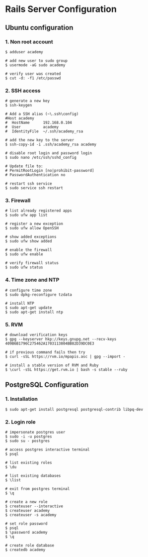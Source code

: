 # Rails Server Configuration

## Ubuntu configuration

### 1. Non root account

```shell
$ adduser academy

# add new user to sudo group
$ usermode -aG sudo academy

# verify user was created
$ cut -d: -f1 /etc/passwd
```

### 2. SSH access

```shell
# generate a new key
$ ssh-keygen

# Add a SSH alias (~\.ssh\config)
#Host academy
#  HostName      192.168.0.104
#  User          academy
#  IdentityFile  ~/.ssh/academy_rsa

# add the new key to the server
$ ssh-copy-id -i .ssh/academy_rsa academy
```
```shell
# disable root login and password login
$ sudo nano /etc/ssh/sshd_config

# Update file to:
# PermitRootLogin [no|prohibit-password]
# PasswordAuthentication no

# restart ssh service
$ sudo service ssh restart
```

### 3. Firewall

```shell
# list already registered apps
$ sudo ufw app list

# register a new exception
$ sudo ufw allow OpenSSH

# show added exceptions
$ sudo ufw show added

# enable the firewall
$ sudo ufw enable

# verify firewall status
$ sudo ufw status
```

### 4. Time zone and NTP

```shell
# configure time zone
$ sudo dpkg-reconfigure tzdata

# install NTP
$ sudo apt-get update
$ sudo apt-get install ntp
```

### 5. RVM

```shell
# download verification keys
$ gpg --keyserver hkp://keys.gnupg.net --recv-keys 409B6B1796C275462A1703113804BB82D39DC0E3

# if previous command fails then try
$ curl -sSL https://rvm.io/mpapis.asc | gpg --import -

# install a stable version of RVM and Ruby
$ \curl -sSL https://get.rvm.io | bash -s stable --ruby
```

## PostgreSQL Configuration

### 1. Installation

```shell
$ sudo apt-get install postgresql postgresql-contrib libpq-dev
```

### 2. Login role

```shell
# impersonate postgres user
$ sudo -i -u postgres
$ sudo su - postgres

# access postgres interactive terminal
$ psql

# list existing roles
$ \du

# list existing databases
$ \list

# exit from postgres terminal
$ \q

# create a new role
$ createuser --interactive
$ createuser academy
$ createuser -s academy

# set role password
$ psql
$ \password academy
$ \q

# create role database
$ createdb academy
```
